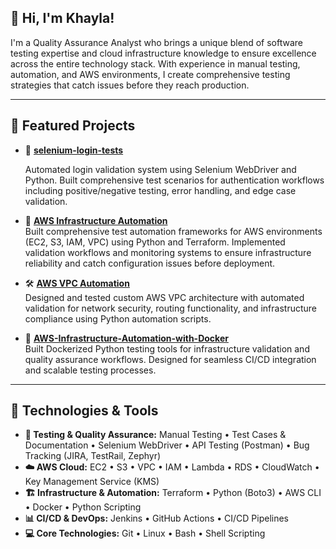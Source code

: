 ## 👋 Hi, I'm **Khayla**!  

I'm a Quality Assurance Analyst who brings a unique blend of software testing expertise and cloud infrastructure knowledge to ensure excellence across the entire technology stack. With experience in manual testing, automation, and AWS environments, I create comprehensive testing strategies that catch issues before they reach production.





---

## 🚀 **Featured Projects**

- 🧪 **[selenium-login-tests](https://github.com/K-Canzater/selenium-login-tests)**

  Automated login validation system using Selenium WebDriver and Python. Built comprehensive test scenarios for authentication workflows including positive/negative testing, error handling, and edge case validation.

- 🔧 **[AWS Infrastructure Automation](https://github.com/K-Canzater/AWS-Infrastructure-Automation-with-Terraform-GitHub-Actions-Boto3)**  
  Built comprehensive test automation frameworks for AWS environments (EC2, S3, IAM, VPC) using Python and Terraform. Implemented validation workflows and monitoring systems to ensure infrastructure reliability and catch configuration issues before deployment. 
 

- 🛠️ **[AWS VPC Automation](https://github.com/K-Canzater/AWS-VPC-Automation)**  
  Designed and tested custom AWS VPC architecture with automated validation for network security, routing functionality, and infrastructure compliance using Python automation scripts.


- 🐳 **[AWS-Infrastructure-Automation-with-Docker](https://github.com/K-Canzater/AWS-Infrastructure-Automation-with-Docker)**  
  Built Dockerized Python testing tools for infrastructure validation and quality assurance workflows. Designed for seamless CI/CD integration and scalable testing processes.





---

## 🔧 Technologies & Tools

- **🧪 Testing & Quality Assurance:** Manual Testing • Test Cases & Documentation • Selenium WebDriver • API Testing (Postman) • Bug Tracking (JIRA, TestRail, Zephyr)
- **☁️ AWS Cloud:** EC2 • S3 • VPC • IAM • Lambda • RDS • CloudWatch • Key Management Service (KMS)
- **🏗️ Infrastructure & Automation:** Terraform • Python (Boto3) • AWS CLI • Docker • Python Scripting
- **📊 CI/CD & DevOps:** Jenkins • GitHub Actions • CI/CD Pipelines
- **💻 Core Technologies:** Git • Linux • Bash • Shell Scripting









